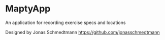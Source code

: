 # MaptyApp
An application for recording exercise  specs and locations

Designed by Jonas Schmedtmann
https://github.com/jonasschmedtmann
